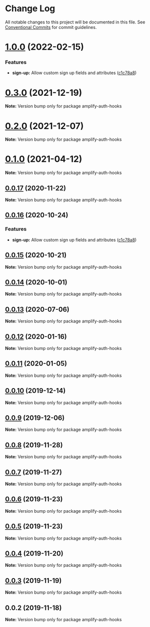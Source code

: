# Change Log

All notable changes to this project will be documented in this file.
See [Conventional Commits](https://conventionalcommits.org) for commit guidelines.

# [1.0.0](https://github.com/hupe1980/amplify-material-ui/compare/v0.0.17...v1.0.0) (2022-02-15)


### Features

* **sign-up:** Allow custom sign up fields and attributes ([c1c78a8](https://github.com/hupe1980/amplify-material-ui/commit/c1c78a8e08b031d92123940d98209678b6555c30))





# [0.3.0](https://github.com/hupe1980/amplify-material-ui/compare/amplify-auth-hooks@0.2.0...amplify-auth-hooks@0.3.0) (2021-12-19)

**Note:** Version bump only for package amplify-auth-hooks





# [0.2.0](https://github.com/hupe1980/amplify-material-ui/compare/amplify-auth-hooks@0.1.0...amplify-auth-hooks@0.2.0) (2021-12-07)

**Note:** Version bump only for package amplify-auth-hooks





# [0.1.0](https://github.com/hupe1980/amplify-material-ui/compare/amplify-auth-hooks@0.0.17...amplify-auth-hooks@0.1.0) (2021-04-12)

**Note:** Version bump only for package amplify-auth-hooks





## [0.0.17](https://github.com/hupe1980/amplify-material-ui/compare/amplify-auth-hooks@0.0.16...amplify-auth-hooks@0.0.17) (2020-11-22)

**Note:** Version bump only for package amplify-auth-hooks





## [0.0.16](https://github.com/hupe1980/amplify-material-ui/compare/amplify-auth-hooks@0.0.15...amplify-auth-hooks@0.0.16) (2020-10-24)


### Features

* **sign-up:** Allow custom sign up fields and attributes ([c1c78a8](https://github.com/hupe1980/amplify-material-ui/commit/c1c78a8e08b031d92123940d98209678b6555c30))





## [0.0.15](https://github.com/hupe1980/amplify-material-ui/compare/amplify-auth-hooks@0.0.14...amplify-auth-hooks@0.0.15) (2020-10-21)

**Note:** Version bump only for package amplify-auth-hooks





## [0.0.14](https://github.com/hupe1980/amplify-material-ui/compare/amplify-auth-hooks@0.0.13...amplify-auth-hooks@0.0.14) (2020-10-01)

**Note:** Version bump only for package amplify-auth-hooks





## [0.0.13](https://github.com/hupe1980/amplify-material-ui/compare/amplify-auth-hooks@0.0.12...amplify-auth-hooks@0.0.13) (2020-07-06)

**Note:** Version bump only for package amplify-auth-hooks





## [0.0.12](https://github.com/hupe1980/amplify-material-ui/compare/amplify-auth-hooks@0.0.11...amplify-auth-hooks@0.0.12) (2020-01-16)

**Note:** Version bump only for package amplify-auth-hooks





## [0.0.11](https://github.com/hupe1980/amplify-material-ui/compare/amplify-auth-hooks@0.0.10...amplify-auth-hooks@0.0.11) (2020-01-05)

**Note:** Version bump only for package amplify-auth-hooks





## [0.0.10](https://github.com/hupe1980/amplify-material-ui/compare/amplify-auth-hooks@0.0.9...amplify-auth-hooks@0.0.10) (2019-12-14)

**Note:** Version bump only for package amplify-auth-hooks





## [0.0.9](https://github.com/hupe1980/amplify-material-ui/compare/amplify-auth-hooks@0.0.8...amplify-auth-hooks@0.0.9) (2019-12-06)

**Note:** Version bump only for package amplify-auth-hooks





## [0.0.8](https://github.com/hupe1980/amplify-material-ui/compare/amplify-auth-hooks@0.0.7...amplify-auth-hooks@0.0.8) (2019-11-28)

**Note:** Version bump only for package amplify-auth-hooks





## [0.0.7](https://github.com/hupe1980/amplify-material-ui/compare/amplify-auth-hooks@0.0.6...amplify-auth-hooks@0.0.7) (2019-11-27)

**Note:** Version bump only for package amplify-auth-hooks





## [0.0.6](https://github.com/hupe1980/amplify-material-ui/compare/amplify-auth-hooks@0.0.5...amplify-auth-hooks@0.0.6) (2019-11-23)

**Note:** Version bump only for package amplify-auth-hooks





## [0.0.5](https://github.com/hupe1980/amplify-material-ui/compare/amplify-auth-hooks@0.0.4...amplify-auth-hooks@0.0.5) (2019-11-23)

**Note:** Version bump only for package amplify-auth-hooks





## [0.0.4](https://github.com/hupe1980/amplify-material-ui/compare/amplify-auth-hooks@0.0.3...amplify-auth-hooks@0.0.4) (2019-11-20)

**Note:** Version bump only for package amplify-auth-hooks





## [0.0.3](https://github.com/hupe1980/amplify-material-ui/compare/amplify-auth-hooks@0.0.2...amplify-auth-hooks@0.0.3) (2019-11-19)

**Note:** Version bump only for package amplify-auth-hooks





## 0.0.2 (2019-11-18)

**Note:** Version bump only for package amplify-auth-hooks

